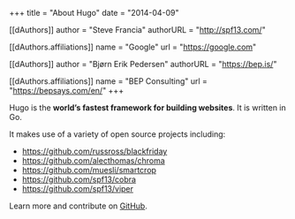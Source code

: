 +++
title = "About Hugo"
date = "2014-04-09"

[[dAuthors]]
author = "Steve Francia"
authorURL = "http://spf13.com/"

  [[dAuthors.affiliations]]
  name = "Google"
  url = "https://google.com"

[[dAuthors]]
author = "Bjørn Erik Pedersen"
authorURL = "https://bep.is/"

  [[dAuthors.affiliations]]
  name = "BEP Consulting"
  url = "https://bepsays.com/en/"
+++

Hugo is the **world’s fastest framework for building websites**. It is written in Go.

It makes use of a variety of open source projects including:

* https://github.com/russross/blackfriday
* https://github.com/alecthomas/chroma
* https://github.com/muesli/smartcrop
* https://github.com/spf13/cobra
* https://github.com/spf13/viper

Learn more and contribute on [GitHub](https://github.com/gohugoio).
